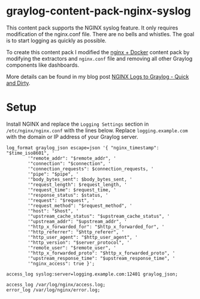 # graylog-content-pack-nginx-syslog

This content pack supports the NGINX syslog feature. It only requires modification of the nginx.conf file. There are no bells and whistles. The goal is to start logging as quickly as possible.

To create this content pack I modified the [nginx + Docker](https://marketplace.graylog.org/addons/d81a73dd-79bf-4a1f-bb76-89e9a3df6b11) content pack by modifying the extractors and `nginx.conf` file and removing all other Graylog components like dashboards.

More details can be found in my blog post [NGINX Logs to Graylog - Quick and Dirty](https://scriptingis.life/NGINX-Syslog-Graylog/).


# Setup
Install NGINX and replace the `Logging Settings` section in `/etc/nginx/nginx.conf` with the lines below. Replace `logging.example.com` with the domain or IP address of your Graylog server.

```
log_format graylog_json escape=json '{ "nginx_timestamp": "$time_iso8601", '
        '"remote_addr": "$remote_addr", '
        '"connection": "$connection", '
        '"connection_requests": $connection_requests, '
        '"pipe": "$pipe", '
        '"body_bytes_sent": $body_bytes_sent, '
        '"request_length": $request_length, '
        '"request_time": $request_time, '
        '"response_status": $status, '
        '"request": "$request", '
        '"request_method": "$request_method", '
        '"host": "$host", '
        '"upstream_cache_status": "$upstream_cache_status", '
        '"upstream_addr": "$upstream_addr", '
        '"http_x_forwarded_for": "$http_x_forwarded_for", '
        '"http_referrer": "$http_referer", '
        '"http_user_agent": "$http_user_agent", '
        '"http_version": "$server_protocol", '
        '"remote_user": "$remote_user", '
        '"http_x_forwarded_proto": "$http_x_forwarded_proto", '
        '"upstream_response_time": "$upstream_response_time", '
        '"nginx_access": true }';

access_log syslog:server=logging.example.com:12401 graylog_json;

access_log /var/log/nginx/access.log;
error_log /var/log/nginx/error.log;
```